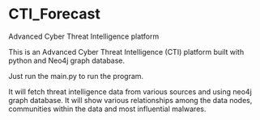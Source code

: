# CTI_Forecast
Advanced Cyber Threat Intelligence platform

This is an Advanced Cyber Threat Intelligence (CTI) platform built with python and Neo4j graph database. 

Just run the main.py to run the program. 

It will fetch threat intelligence data from various sources and using neo4j graph database.
It will show various relationships among the data nodes, communities within the data and most influential malwares.
